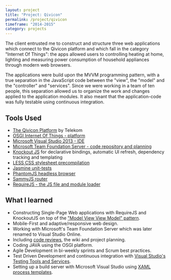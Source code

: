 ```yaml
---
layout: project
title: "Project: Qivicon"
permalink: /project/qivicon
timeframe: "2014-2015"
category: projects
---
```


The client entrusted me to construct and structure three web applications which connect to the Qivicon platform and which fall in the category "Internet Of Things": the apps allowed users to controlling heating at home, lighting and measuring power consumption of household appliances through modern web browsers.

The applications were build upon the MVVM programming pattern, with a true separation in the JavaScript code between the "view", the "model" and the "controller" and "services". Since we were working in a team of ten people, this separation allowed us to organize the work and changes applied to the application modules. It also meant that the application-code was fully testable using continuous integration.

## Tools Used

 - [The Qivicon Platform](https://developer.qivicon.com/) by Telekom
 - [OSGI Internet Of Things - platform](https://www.osgi.org/about-us/working-groups/internet-of-things/)
 - [Microsoft Visual Studio 2013 - IDE](https://www.visualstudio.com/)
 - [Microsoft Team Foundation Server - code repository and planning](https://www.visualstudio.com/en-us/products/tfs-overview-vs.aspx)
 - [Knockout JS](http://knockoutjs.com/) for declarative bindings, automatic UI refresh, dependency tracking and templating
 - [LESS CSS stylesheet precompilation](http://lesscss.org/)
 - [Jasmine unit-tests](http://jasmine.github.io/)
 - [PhantomJS headless browser](http://phantomjs.org/)
 - [SammyJS router](http://sammyjs.org/docs/routes)
 - [RequireJS - the JS file and module loader](http://requirejs.org/)

## What I learned

 - Constructing Single-Page Web applications with RequireJS and KnockoutJS on top of the ["Model View View Model" pattern](https://msdn.microsoft.com/en-us/library/hh848246.aspx).
 - Mobile-First and adaptive/responsive web design.
 - Working with Microsoft's Team Foundation Server which was later renamed to Visual Studio Online.
 - Including [code reviews](https://www.visualstudio.com/en-us/get-started/code/get-code-reviewed-vs), the wiki and project planning.
 - Coding JAVA using the OSGI platform.
 - Agile Development in bi-weekly sprints and Scrum best practices.
 - Test Driven Development and continuous integration with [Visual Studio's Testing Tools and Services](https://www.visualstudio.com/en-us/features/testing-tools-vs.aspx).
 - Setting up a build server with Microsoft Visual Studio using [XAML process templates](https://msdn.microsoft.com/en-us/library/dd647551(v=vs.120).aspx).